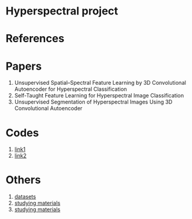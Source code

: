 # Hyperspectral project

# References

# Papers 
1. Unsupervised Spatial–Spectral Feature Learning by 3D Convolutional Autoencoder for Hyperspectral Classification
2. Self-Taught Feature Learning for Hyperspectral Image Classification
3. Unsupervised Segmentation of Hyperspectral Images Using 3D Convolutional Autoencoder

# Codes
1. [link1](https://github.com/MeiShaohui/3DCAE-hyperspectral-classification)
2. [link2](https://github.com/jingge326/DeHIC/tree/master/code)

# Others
1. [datasets](https://paperswithcode.com/datasets?mod=hyperspectral-images)
3. [studying materials](http://richardis.univ-paris1.fr/hypermaryem/hyprspec.pdf)
4. [studying materials](https://link.springer.com/chapter/10.1007/978-1-4939-2836-1_4)


